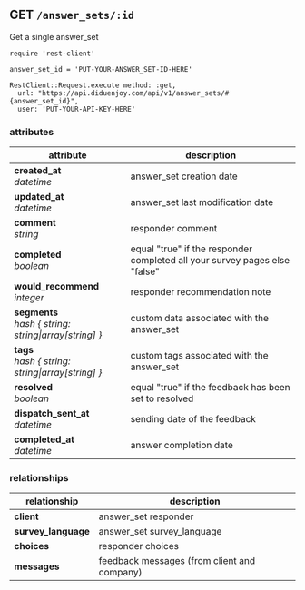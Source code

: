 ## GET `/answer_sets/:id`

Get a single answer_set


```ruby--Rails
require 'rest-client'

answer_set_id = 'PUT-YOUR-ANSWER_SET-ID-HERE'

RestClient::Request.execute method: :get,
  url: "https://api.diduenjoy.com/api/v1/answer_sets/#{answer_set_id}",
  user: 'PUT-YOUR-API-KEY-HERE'
```

### attributes

attribute          | description
------------- | -------------
__created_at__<br>_datetime_  | answer_set creation date
__updated_at__<br>_datetime_  | answer_set last modification date
__comment__<br>_string_ | responder comment
__completed__<br>_boolean_ | equal "true" if the responder completed all your survey pages else "false"
__would_recommend__<br>_integer_ | responder recommendation note
__segments__<br>_hash { string: string&#124;array[string] }_ | custom data associated with the answer_set
__tags__<br>_hash { string: string&#124;array[string] }_ | custom tags associated with the answer_set
__resolved__<br>_boolean_ | equal "true" if the feedback has been set to resolved
__dispatch_sent_at__<br>_datetime_  | sending date of the feedback
__completed_at__<br>_datetime_  | answer completion date

### relationships

relationship          | description
------------------------------ | -------------
__client__  | answer_set responder
__survey_language__  | answer_set survey_language
__choices__  | responder choices
__messages__ | feedback messages (from client and company)